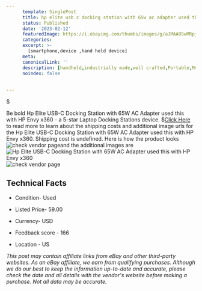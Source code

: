```yaml
---
      template: SinglePost
      title: hp elite usb c docking station with 65w ac adapter used this with hp envy x360
      status: Published
      date: '2023-02-12'
      featuredImage: https://i.ebayimg.com/thumbs/images/g/aJMAAOSwMRpj39eB/s-l225.jpg
      categories: 
      excerpt: >-
        [smartphone,device ,hand held device]
      meta:
      canonicalLink: ''
      description: [handheld,industrially made,well crafted,Portable,Mobile,Compact,Convenient,Lightweight,Maneuverable,Man-portable,Miniature,Carriable,Hand-held,Light,Holdable,Transportable,Mobile device,Pocket-sized,On-the-go,Wireless,Cordless,Compact size,Convenient size, smartphone,device ,hand held device]
      noindex: false
      
        
---
```

$

Be bold Hp Elite USB-C Docking Station with 65W AC Adapter used this with HP Envy x360 - a 5-star Laptop Docking Stations device.
$[Click Here](https://www.ebay.com/itm/255964213451?hash=item3b98a7f0cb%3Ag%3AaJMAAOSwMRpj39eB&mkevt=1&mkcid=1&mkrid=711-53200-19255-0&campid=%253CePNCampaignId%253E&customid=%253CreferenceId%253E&toolid=10049) to read more to learn about the shipping costs and additional image urls for the Hp Elite USB-C Docking Station with 65W AC Adapter used this with HP Envy x360. Shipping cost is undefined. Here is how the product looks ![check vendor page](https://i.ebayimg.com/thumbs/images/g/aJMAAOSwMRpj39eB/s-l225.jpg)and the additional images are![Hp Elite USB-C Docking Station with 65W AC Adapter used this with HP Envy x360](https://i.ebayimg.com/images/g/aJMAAOSwMRpj39eB/s-l1600.jpg)![check vendor page](https://origin-galleryplus.ebayimg.com/ws/web/255964213451_2_0_1/225x225.jpg,https://origin-galleryplus.ebayimg.com/ws/web/255964213451_3_0_1/225x225.jpg,https://origin-galleryplus.ebayimg.com/ws/web/255964213451_4_0_1/225x225.jpg,https://origin-galleryplus.ebayimg.com/ws/web/255964213451_5_0_1/225x225.jpg)



 ## Technical Facts 



     
      

 - Condition- Used 


      

 - Listed Price- 59.00 


      

 - Currency- USD 


      

 - Feedback score - 166 


      

 - Location - US 


      
      

 *_This post may contain affiliate links from eBay and other third-party websites. As an eBay affiliate, we earn from qualifying purchases. Although we do our best to keep the information up-to-date and accurate, please check the date and all details with the vendor's website before making a purchase. Not all data may be accurate._*






